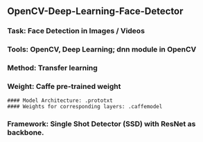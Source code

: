 ## OpenCV-Deep-Learning-Face-Detector
  ### Task: Face Detection in Images / Videos
  ### Tools: OpenCV, Deep Learning; dnn module in OpenCV
  ### Method: Transfer learning
  ### Weight: Caffe pre-trained weight
    #### Model Architecture: .prototxt
    #### Weights for corresponding layers: .caffemodel
  ### Framework: Single Shot Detector (SSD) with ResNet as backbone.

